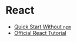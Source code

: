 # React

- [Quick Start Without `npm`](https://facebook.github.io/react/docs/getting-started.html#quick-start-without-npm)
- [Official React Tutorial](https://facebook.github.io/react/docs/tutorial.html)